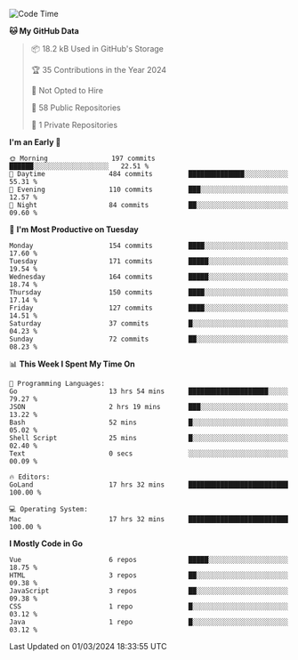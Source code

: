 <!--START_SECTION:waka-->
![Code Time](http://img.shields.io/badge/Code%20Time-1%2C028%20hrs%201%20min-blue)

**🐱 My GitHub Data** 

> 📦 18.2 kB Used in GitHub's Storage 
 > 
> 🏆 35 Contributions in the Year 2024
 > 
> 🚫 Not Opted to Hire
 > 
> 📜 58 Public Repositories 
 > 
> 🔑 1 Private Repositories 
 > 
**I'm an Early 🐤** 

```text
🌞 Morning                197 commits         ██████░░░░░░░░░░░░░░░░░░░   22.51 % 
🌆 Daytime                484 commits         ██████████████░░░░░░░░░░░   55.31 % 
🌃 Evening                110 commits         ███░░░░░░░░░░░░░░░░░░░░░░   12.57 % 
🌙 Night                  84 commits          ██░░░░░░░░░░░░░░░░░░░░░░░   09.60 % 
```
📅 **I'm Most Productive on Tuesday** 

```text
Monday                   154 commits         ████░░░░░░░░░░░░░░░░░░░░░   17.60 % 
Tuesday                  171 commits         █████░░░░░░░░░░░░░░░░░░░░   19.54 % 
Wednesday                164 commits         █████░░░░░░░░░░░░░░░░░░░░   18.74 % 
Thursday                 150 commits         ████░░░░░░░░░░░░░░░░░░░░░   17.14 % 
Friday                   127 commits         ████░░░░░░░░░░░░░░░░░░░░░   14.51 % 
Saturday                 37 commits          █░░░░░░░░░░░░░░░░░░░░░░░░   04.23 % 
Sunday                   72 commits          ██░░░░░░░░░░░░░░░░░░░░░░░   08.23 % 
```


📊 **This Week I Spent My Time On** 

```text
💬 Programming Languages: 
Go                       13 hrs 54 mins      ████████████████████░░░░░   79.27 % 
JSON                     2 hrs 19 mins       ███░░░░░░░░░░░░░░░░░░░░░░   13.22 % 
Bash                     52 mins             █░░░░░░░░░░░░░░░░░░░░░░░░   05.02 % 
Shell Script             25 mins             █░░░░░░░░░░░░░░░░░░░░░░░░   02.40 % 
Text                     0 secs              ░░░░░░░░░░░░░░░░░░░░░░░░░   00.09 % 

🔥 Editors: 
GoLand                   17 hrs 32 mins      █████████████████████████   100.00 % 

💻 Operating System: 
Mac                      17 hrs 32 mins      █████████████████████████   100.00 % 
```

**I Mostly Code in Go** 

```text
Vue                      6 repos             █████░░░░░░░░░░░░░░░░░░░░   18.75 % 
HTML                     3 repos             ██░░░░░░░░░░░░░░░░░░░░░░░   09.38 % 
JavaScript               3 repos             ██░░░░░░░░░░░░░░░░░░░░░░░   09.38 % 
CSS                      1 repo              █░░░░░░░░░░░░░░░░░░░░░░░░   03.12 % 
Java                     1 repo              █░░░░░░░░░░░░░░░░░░░░░░░░   03.12 % 
```




 Last Updated on 01/03/2024 18:33:55 UTC
<!--END_SECTION:waka-->

